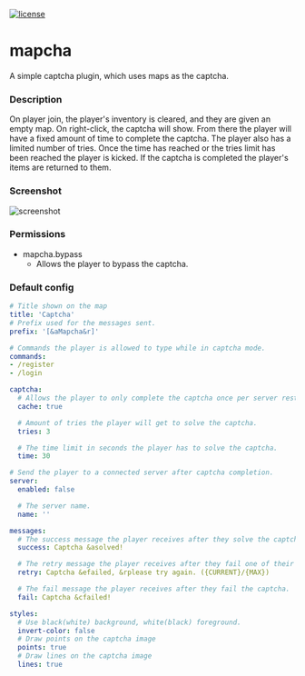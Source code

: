 [![license](https://img.shields.io/github/license/mashape/apistatus.svg) ](LICENSE)

# mapcha
A simple captcha plugin, which uses maps as the captcha.

### Description
On player join, the player's inventory is cleared, and they are given an empty map. On right-click, the captcha will show. From there the player will have a fixed amount of time to complete the captcha. The player also has a limited number of tries. Once the time has reached or the tries limit has been reached the player is kicked. If the captcha is completed the player's items are returned to them.

### Screenshot
![screenshot](https://i.imgur.com/2gK9mEV.png)

### Permissions
* mapcha.bypass
    * Allows the player to bypass the captcha.

### Default config
```yaml
# Title shown on the map
title: 'Captcha'
# Prefix used for the messages sent.
prefix: '[&aMapcha&r]'

# Commands the player is allowed to type while in captcha mode.
commands:
- /register
- /login

captcha:
  # Allows the player to only complete the captcha once per server restart.
  cache: true

  # Amount of tries the player will get to solve the captcha.
  tries: 3

  # The time limit in seconds the player has to solve the captcha.
  time: 30

# Send the player to a connected server after captcha completion.
server:
  enabled: false

  # The server name.
  name: ''

messages:
  # The success message the player receives after they solve the captcha.
  success: Captcha &asolved!

  # The retry message the player receives after they fail one of their tries.
  retry: Captcha &efailed, &rplease try again. ({CURRENT}/{MAX})

  # The fail message the player receives after they fail the captcha.
  fail: Captcha &cfailed!

styles:
  # Use black(white) background, white(black) foreground.
  invert-color: false
  # Draw points on the captcha image
  points: true
  # Draw lines on the captcha image
  lines: true
```

